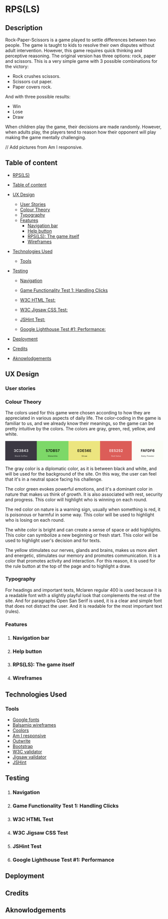 # RPS(LS)

## Description

Rock-Paper-Scissors is a game played to settle differences between two people. The game is taught to kids to resolve their own disputes without adult intervention. However, this game requires quick thinking and perceptive reasoning.
The original version has three options: rock, paper and scissors. This is a very simple game with 3 possible combinations for the victory:

- Rock crushes scissors.
- Scissors cut paper.
- Paper covers rock.

And with three possible results:

- Win
- Lose
- Draw

When children play the game, their decisions are made randomly. However, when adults play, the players tend to reason how their opponent will play making the game mentally challenging.

// Add pictures from Am I responsive.

## Table of content

- [RPS(LS)](#description)

- [Table of content](#table-of-content)

- [UX Design](#ux-design)
  - [User Stories](#user-stories)
  - [Colour Theory](#colour-theory)
  - [Typography](#typography)
  - [Features](#features)
    - [Navigation bar](#navigation-bar)
    - [Help button](#help-button)
    - [RPS(LS): The game itself](#rpsls-the-game-itself)
    - [Wireframes](#wireframes)

- [Technologies Used](#technologies-used)
  - [Tools](#tools)
- [Testing](#testing)
  - [Navigation](#navigation)

  - [Game Functionality Test 1: Handling Clicks](#game-functionality-test-1-handling-clicks)
  - [W3C HTML Test:](w3c-html-test)
  - [W3C Jigsaw CSS Test:](#w3c-jigsaw-css-test)
  - [JSHint Test:](#jshint-test)
  - [Google Lighthouse Test #1: Performance:](google-lighthouse-test-1-performance)

- [Deployment](#deployment)
- [Credits](#credits)
- [Aknowlodgements](#aknowlodgements)

## UX Design

### User stories

### Colour Theory

The colors used for this game were chosen according to how they are appreciated in various aspects of daily life. The color-coding in the game is familiar to us, and we already know their meanings, so the game can be pretty intuitive by the colors. The colors are gray, green, red, yellow, and white.

![Color Palette for the game](assets/images/color-palette.png)

The gray color is a diplomatic color, as it is between black and white, and will be used for the background of the site. On this way, the user can feel that it's in a neutral space facing his challenge.

The color green evokes powerful emotions, and it's a dominant color in nature that makes us think of growth. It is also associated with rest, security and progress. This color will highlight who is winning on each round.

The red color on nature is a warning sign, usually when something is red, it is poisonous or harmful in some way. This color will be used to highlight who is losing on each round.

The white color is bright and can create a sense of space or add highlights. This color can symbolize a new beginning or fresh start. This color will be used to highlight user's decision and for texts.

The yellow stimulates our nerves, glands and brains, makes us more alert and energetic, stimulates our memory and promotes communication. It is a color that promotes activity and interaction. For this reason, it is used for the rule button at the top of the page and to highlight a draw.

### Typography

For headings and important texts, Mclaren regular 400 is used because it is a readable font with a slightly playful look that complements the rest of the site.
And for paragraphs Open San Serif is used, it is a clear and simple font that does not distract the user. And it is readable for the most important text (rules).

### Features

1. ### Navigation bar

2. ### Help button

3. ### RPS(LS): The game itself

4. ### Wireframes

## Technologies Used

### Tools

- [Google fonts](https://fonts.google.com/)
- [Balsamiq wireframes](<https://balsamiq.com/>)
- [Coolors](https://coolors.co/3c3843-57db57-ede56e-ee5252-fafdf6)
- [Am I responsive](http://ami.responsivedesign.is/#)
- [Outwrite](https://www.outwrite.com/)
- [Bootstrap](https://getbootstrap.com/)
- [W3C validator](https://validator.w3.org/)
- [Jigsaw validator](https://jigsaw.w3.org/css-validator/)
- [JSHint](https://jshint.com/)

## Testing

1. ### Navigation

2. ### Game Functionality Test 1: Handling Clicks

3. ### W3C HTML Test

4. ### W3C Jigsaw CSS Test

5. ### JSHint Test

6. ### Google Lighthouse Test #1: Performance

## Deployment

## Credits

## Aknowlodgements
